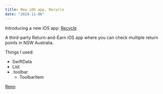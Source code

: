 ```yaml
---
title: New iOS app, Recycle
date: "2024-11-06"
---
```


Introducing a new iOS app: [Recycle](https://apps.apple.com/us/app/recycle/id6737696008)

A third-party Return-and-Earn iOS app where you can check multiple return points in NSW Australia.

Things I used:

- SwiftData
- List
- .toolbar
  - ToolbarItem

[Repo](https://github.com/minho42/return-and-earn-ios-public)
